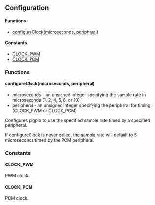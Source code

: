 ## Configuration

#### Functions
  - [configureClock(microseconds, peripheral)](https://github.com/fivdi/pigpio/blob/master/doc/configuration.md#configureclockmicroseconds-peripheral)

#### Constants
  - [CLOCK_PWM](https://github.com/fivdi/pigpio/blob/master/doc/configuration.md#clock_pwm)
  - [CLOCK_PCM](https://github.com/fivdi/pigpio/blob/master/doc/configuration.md#clock_pcm)

### Functions

#### configureClock(microseconds, peripheral)
- microseconds - an unsigned integer specifying the sample rate in microseconds (1, 2, 4, 5, 8, or 10)
- peripheral - an unsigned integer specifying the peripheral for timing (CLOCK_PWM or CLOCK_PCM)

Configures pigpio to use the specified sample rate timed by a specified
peripheral.

If configureClock is never called, the sample rate will default to 5
microseconds timed by the PCM peripheral.

### Constants

#### CLOCK_PWM
PWM clock.

#### CLOCK_PCM
PCM clock.

